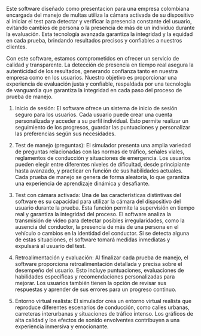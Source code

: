 

Este software diseñado como presentacion para una empresa colombiana encargada del manejo de multas utiliza la cámara activada de su dispositivo al iniciar el test para detectar y verificar la presencia constante del usuario, evitando cambios de persona o la presencia de más de un individuo durante la evaluación. Esta tecnología avanzada garantiza la integridad y la equidad en cada prueba, brindando resultados precisos y confiables a nuestros clientes.

Con este software, estamos comprometidos en ofrecer un servicio de calidad y transparente. La detección de presencia en tiempo real asegura la autenticidad de los resultados, generando confianza tanto en nuestra empresa como en los usuarios. Nuestro objetivo es proporcionar una experiencia de evaluación justa y confiable, respaldada por una tecnología de vanguardia que garantiza la integridad en cada paso del proceso de prueba de manejo.

1) Inicio de sesión:
El software ofrece un sistema de inicio de sesión seguro para los usuarios. Cada usuario puede crear una cuenta personalizada y acceder a su perfil individual. Esto permite realizar un seguimiento de los progresos, guardar las puntuaciones y personalizar las preferencias según sus necesidades.

2) Test de manejo (preguntas):
El simulador presenta una amplia variedad de preguntas relacionadas con las normas de tráfico, señales viales, reglamentos de conducción y situaciones de emergencia. Los usuarios pueden elegir entre diferentes niveles de dificultad, desde principiante hasta avanzado, y practicar en función de sus habilidades actuales. Cada prueba de manejo se genera de forma aleatoria, lo que garantiza una experiencia de aprendizaje dinámica y desafiante.

3) Test con cámara activada:
Una de las características distintivas del software es su capacidad para utilizar la cámara del dispositivo del usuario durante la prueba. Esta función permite la supervisión en tiempo real y garantiza la integridad del proceso. El software analiza la transmisión de video para detectar posibles irregularidades, como la ausencia del conductor, la presencia de más de una persona en el vehículo o cambios en la identidad del conductor. Si se detecta alguna de estas situaciones, el software tomará medidas inmediatas y expulsará al usuario del test.

4) Retroalimentación y evaluación:
Al finalizar cada prueba de manejo, el software proporciona retroalimentación detallada y precisa sobre el desempeño del usuario. Esto incluye puntuaciones, evaluaciones de habilidades específicas y recomendaciones personalizadas para mejorar. Los usuarios también tienen la opción de revisar sus respuestas y aprender de sus errores para un progreso continuo.

5) Entorno virtual realista:
El simulador crea un entorno virtual realista que reproduce diferentes escenarios de conducción, como calles urbanas, carreteras interurbanas y situaciones de tráfico intenso. Los gráficos de alta calidad y los efectos de sonido envolventes contribuyen a una experiencia inmersiva y emocionante.
